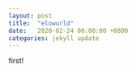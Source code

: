 ```yaml
---
layout: post
title:  "elowurld"
date:   2020-02-24 00:00:00 +0800
categories: jekyll update
---
```

first!